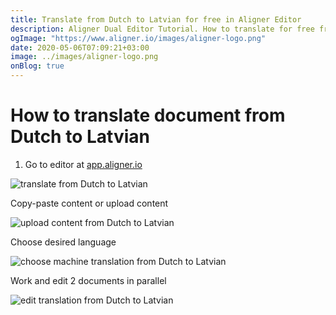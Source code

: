 ```yaml
---
title: Translate from Dutch to Latvian for free in Aligner Editor
description: Aligner Dual Editor Tutorial. How to translate for free from Dutch to Latvian. Aligner is multilingual document management platform. 
ogImage: "https://www.aligner.io/images/aligner-logo.png"
date: 2020-05-06T07:09:21+03:00
image: ../images/aligner-logo.png
onBlog: true
---
```


# How to translate document from Dutch to Latvian

1. Go to editor at [app.aligner.io](https://app.aligner.io "Aligner App web page")

![translate from Dutch to Latvian](../aligner-blank-editor.png "translate from Dutch to Latvian")

Copy-paste content or upload content

![upload content from Dutch to Latvian](../aligner-uploaded-document.png "upload content from Dutch to Latvian")

Choose desired language

![choose machine translation from Dutch to Latvian](../aligner-language-dropdown.png "choose machine translation from Dutch to Latvian")

Work and edit 2 documents in parallel

![edit translation from Dutch to Latvian](../aligner-double-sitded-editor.png "edit translation from Dutch to Latvian")

